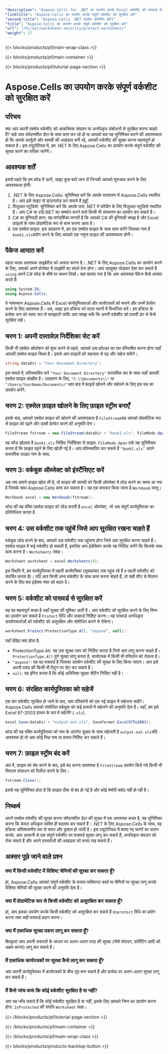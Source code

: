 ```yaml
---
"description": "Aspose.Cells for .NET का उपयोग करके Excel वर्कशीट को पासवर्ड से सुरक्षित करने का तरीका जानें। अपने डेटा को आसानी से सुरक्षित करने के लिए चरण-दर-चरण ट्यूटोरियल।"
"linktitle": "Aspose.Cells का उपयोग करके संपूर्ण वर्कशीट को सुरक्षित करें"
"second_title": "Aspose.Cells .NET एक्सेल प्रोसेसिंग API"
"title": "Aspose.Cells का उपयोग करके संपूर्ण वर्कशीट को सुरक्षित करें"
"url": "/hi/net/worksheet-security/protect-worksheet/"
"weight": 17
---
```


{{< blocks/products/pf/main-wrap-class >}}

{{< blocks/products/pf/main-container >}}

{{< blocks/products/pf/tutorial-page-section >}}

# Aspose.Cells का उपयोग करके संपूर्ण वर्कशीट को सुरक्षित करें

## परिचय
क्या आप अपनी एक्सेल वर्कशीट को आकस्मिक संपादन या अनधिकृत संशोधनों से सुरक्षित करना चाहते हैं? चाहे आप संवेदनशील डेटा के साथ काम कर रहे हों या आपको बस यह सुनिश्चित करने की आवश्यकता हो कि आपके फ़ार्मुलों और सामग्री की अखंडता बनी रहे, आपकी वर्कशीट की सुरक्षा करना महत्वपूर्ण हो सकता है। इस ट्यूटोरियल में, हम .NET के लिए Aspose.Cells का उपयोग करके संपूर्ण वर्कशीट की सुरक्षा करने का तरीका जानेंगे।
## आवश्यक शर्तें
इससे पहले कि हम कोड में उतरें, आइए कुछ बातें जान लें जिनकी आपको शुरुआत करने के लिए आवश्यकता होगी:
1. .NET के लिए Aspose.Cells: सुनिश्चित करें कि आपके वातावरण में Aspose.Cells स्थापित है। आप इसे साइट से डाउनलोड कर सकते हैं [यहाँ](https://releases.aspose.com/cells/net/).
2. विज़ुअल स्टूडियो: सुनिश्चित करें कि आपके पास .NET में कोडिंग के लिए विज़ुअल स्टूडियो स्थापित है। आप C# या VB.NET का समर्थन करने वाले किसी भी संस्करण का उपयोग कर सकते हैं।
3. C# का बुनियादी ज्ञान: यह मार्गदर्शिका मानती है कि आपको C# की बुनियादी समझ है और Excel फ़ाइलों के साथ प्रोग्रामेटिक रूप से काम करना आता है।
4. एक एक्सेल फ़ाइल: इस उदाहरण में, हम एक एक्सेल फ़ाइल के साथ काम करेंगे जिसका नाम है `book1.xls`प्रयोग करने के लिए आपको एक नमूना फ़ाइल की आवश्यकता होगी।
## पैकेज आयात करें
पहला कदम आवश्यक लाइब्रेरीज़ को आयात करना है। .NET के लिए Aspose.Cells का उपयोग करने के लिए, आपको अपने प्रोजेक्ट में लाइब्रेरी का संदर्भ देना होगा। आप उपयुक्त जोड़कर ऐसा कर सकते हैं `using` अपने C# कोड के शीर्ष पर कथन लिखें।
यहां बताया गया है कि आप आवश्यक पैकेज कैसे आयात करते हैं:
```csharp
using System.IO;
using Aspose.Cells;
```
ये नामस्थान Aspose.Cells में Excel कार्यपुस्तिकाओं और कार्यपत्रकों को बनाने और उनमें हेरफेर करने के लिए आवश्यक हैं।
अब, आइए इस प्रक्रिया को सरल चरणों में विभाजित करें। हम प्रक्रिया के प्रत्येक भाग को स्पष्ट रूप से समझाएंगे ताकि आप समझ सकें कि अपनी वर्कशीट को प्रभावी ढंग से कैसे सुरक्षित रखें।
## चरण 1: अपनी दस्तावेज़ निर्देशिका सेट करें
किसी भी एक्सेल ऑपरेशन को शुरू करने से पहले, आपको उस फ़ोल्डर का पथ परिभाषित करना होगा जहाँ आपकी एक्सेल फ़ाइल स्थित है। इससे आप फ़ाइलों को सहजता से पढ़ और सहेज सकेंगे।
```csharp
string dataDir = "Your Document Directory";
```
इस मामले में, प्रतिस्थापित करें `"Your Document Directory"` वास्तविक पथ के साथ जहाँ आपकी एक्सेल फ़ाइल संग्रहीत है। उदाहरण के लिए, `"C:\\Documents\\"` या `"/Users/YourName/Documents/"`आप बाद में फ़ाइलें खोलने और सहेजने के लिए इस पथ का उपयोग करेंगे.
## चरण 2: एक्सेल फ़ाइल खोलने के लिए फ़ाइल स्ट्रीम बनाएँ
इसके बाद, आपको एक्सेल फ़ाइल को खोलने की आवश्यकता है `FileStream`यह आपको प्रोग्रामेटिक रूप से फ़ाइल को पढ़ने और उसमें हेरफेर करने की अनुमति देगा।
```csharp
FileStream fstream = new FileStream(dataDir + "book1.xls", FileMode.Open);
```
यह कोड खोलता है `book1.xls` निर्दिष्ट निर्देशिका से फ़ाइल. `FileMode.Open` तर्क यह सुनिश्चित करता है कि फ़ाइल पढ़ने के लिए खोली गई है। आप प्रतिस्थापित कर सकते हैं `"book1.xls"` अपने वास्तविक फ़ाइल नाम के साथ.
## चरण 3: वर्कबुक ऑब्जेक्ट को इंस्टैंसिएट करें
अब जब आपने फ़ाइल खोल ली है, तो फ़ाइल की सामग्री को किसी ऑब्जेक्ट में लोड करने का समय आ गया है जिसके साथ Aspose.Cells काम कर सकता है। यह एक बनाकर किया जाता है `Workbook` वस्तु।
```csharp
Workbook excel = new Workbook(fstream);
```
कोड की यह पंक्ति एक्सेल फ़ाइल को लोड करती है `excel` ऑब्जेक्ट, जो अब संपूर्ण कार्यपुस्तिका का प्रतिनिधित्व करता है.
## चरण 4: उस वर्कशीट तक पहुंचें जिसे आप सुरक्षित रखना चाहते हैं
वर्कबुक लोड करने के बाद, आपको उस वर्कशीट तक पहुंचना होगा जिसे आप सुरक्षित करना चाहते हैं। एक्सेल फाइल में कई वर्कशीट हो सकती हैं, इसलिए आप इंडेक्सिंग करके यह निर्दिष्ट करेंगे कि किसके साथ काम करना है। `Worksheets` संग्रह।
```csharp
Worksheet worksheet = excel.Worksheets[0];
```
इस स्थिति में, हम कार्यपुस्तिका में पहली कार्यपत्रिका (सूचकांक) तक पहुंच रहे हैं `0` पहली वर्कशीट को संदर्भित करता है)। यदि आप किसी अन्य वर्कशीट के साथ काम करना चाहते हैं, तो सही शीट से मिलान करने के लिए बस इंडेक्स नंबर को बदल दें।
## चरण 5: वर्कशीट को पासवर्ड से सुरक्षित करें
यह वह महत्वपूर्ण कदम है जहाँ सुरक्षा की भूमिका आती है। आप वर्कशीट को सुरक्षित करने के लिए निम्न का उपयोग कर सकते हैं `Protect` विधि और पासवर्ड निर्दिष्ट करना। यह पासवर्ड अनधिकृत उपयोगकर्ताओं को वर्कशीट को असुरक्षित और संशोधित करने से रोकेगा।
```csharp
worksheet.Protect(ProtectionType.All, "aspose", null);
```
यहाँ देखिए क्या होता है:
- ProtectionType.All: यह उस सुरक्षा स्तर को निर्दिष्ट करता है जिसे आप लागू करना चाहते हैं। `ProtectionType.All` पूर्ण सुरक्षा लागू करता है, कार्यपत्रक में किसी भी परिवर्तन को रोकता है।
- `"aspose"`: यह वह पासवर्ड है जिसका उपयोग वर्कशीट की सुरक्षा के लिए किया जाएगा। आप इसे अपनी पसंद की किसी भी स्ट्रिंग पर सेट कर सकते हैं।
- `null`: यह इंगित करता है कि कोई अतिरिक्त सुरक्षा सेटिंग निर्दिष्ट नहीं है।
## चरण 6: संरक्षित कार्यपुस्तिका को सहेजें
एक बार वर्कशीट सुरक्षित हो जाने के बाद, आप परिवर्तनों को एक नई फ़ाइल में सहेजना चाहेंगे। Aspose.Cells आपको संशोधित वर्कबुक को कई प्रारूपों में सहेजने की अनुमति देता है। यहाँ, हम इसे Excel 97-2003 प्रारूप के रूप में सहेजेंगे (`.xls`).
```csharp
excel.Save(dataDir + "output.out.xls", SaveFormat.Excel97To2003);
```
कोड की यह पंक्ति कार्यपुस्तिका को नाम के अंतर्गत सुरक्षा के साथ सहेजती है `output.out.xls`यदि आवश्यक हो तो आप कोई भिन्न नाम या प्रारूप निर्दिष्ट कर सकते हैं।
## चरण 7: फ़ाइल स्ट्रीम बंद करें
अंत में, फ़ाइल को सेव करने के बाद, इसे बंद करना आवश्यक है `FileStream` उपयोग किये गये किसी भी सिस्टम संसाधन को रिलीज़ करने के लिए।
```csharp
fstream.Close();
```
इससे यह सुनिश्चित होता है कि फ़ाइल ठीक से बंद हो गई है और कोई मेमोरी बर्बाद नहीं हो रही है।
## निष्कर्ष
अपने एक्सेल वर्कशीट की सुरक्षा करना संवेदनशील डेटा की सुरक्षा में एक आवश्यक कदम है, यह सुनिश्चित करना कि केवल अधिकृत व्यक्ति ही बदलाव कर सकते हैं। .NET के लिए Aspose.Cells के साथ, यह प्रक्रिया अविश्वसनीय रूप से सरल और कुशल हो जाती है। इस ट्यूटोरियल में बताए गए चरणों का पालन करके, आप आसानी से एक संपूर्ण वर्कशीट पर पासवर्ड सुरक्षा लागू कर सकते हैं, अनधिकृत संपादन को रोक सकते हैं और अपने दस्तावेज़ों की अखंडता को बनाए रख सकते हैं।
## अक्सर पूछे जाने वाले प्रश्न
### क्या मैं किसी वर्कशीट में विशिष्ट श्रेणियों की सुरक्षा कर सकता हूँ?  
हां, Aspose.Cells आपको संपूर्ण वर्कशीट के बजाय व्यक्तिगत कक्षों या श्रेणियों पर सुरक्षा लागू करके विशिष्ट श्रेणियों की सुरक्षा करने की अनुमति देता है।
### क्या मैं प्रोग्रामेटिक रूप से किसी वर्कशीट को असुरक्षित कर सकता हूँ?  
हां, आप इसका उपयोग करके किसी वर्कशीट को असुरक्षित कर सकते हैं `Unprotect` विधि का प्रयोग करना तथा सही पासवर्ड प्रदान करना।
### क्या मैं एकाधिक सुरक्षा प्रकार लागू कर सकता हूँ?  
बिल्कुल! आप अपनी ज़रूरतों के आधार पर अलग-अलग तरह की सुरक्षा (जैसे संपादन, फ़ॉर्मेटिंग आदि को अक्षम करना) लागू कर सकते हैं।
### मैं एकाधिक कार्यपत्रकों पर सुरक्षा कैसे लागू कर सकता हूँ?  
आप अपनी कार्यपुस्तिका में कार्यपत्रकों के बीच लूप बना सकते हैं और प्रत्येक पर अलग-अलग सुरक्षा लागू कर सकते हैं।
### मैं कैसे जांच करूं कि कोई वर्कशीट सुरक्षित है या नहीं?  
आप यह जाँच सकते हैं कि कोई वर्कशीट सुरक्षित है या नहीं, इसके लिए आपको निम्न का उपयोग करना होगा: `IsProtected` की संपत्ति `Worksheet` कक्षा।

{{< /blocks/products/pf/tutorial-page-section >}}

{{< /blocks/products/pf/main-container >}}

{{< /blocks/products/pf/main-wrap-class >}}

{{< blocks/products/products-backtop-button >}}